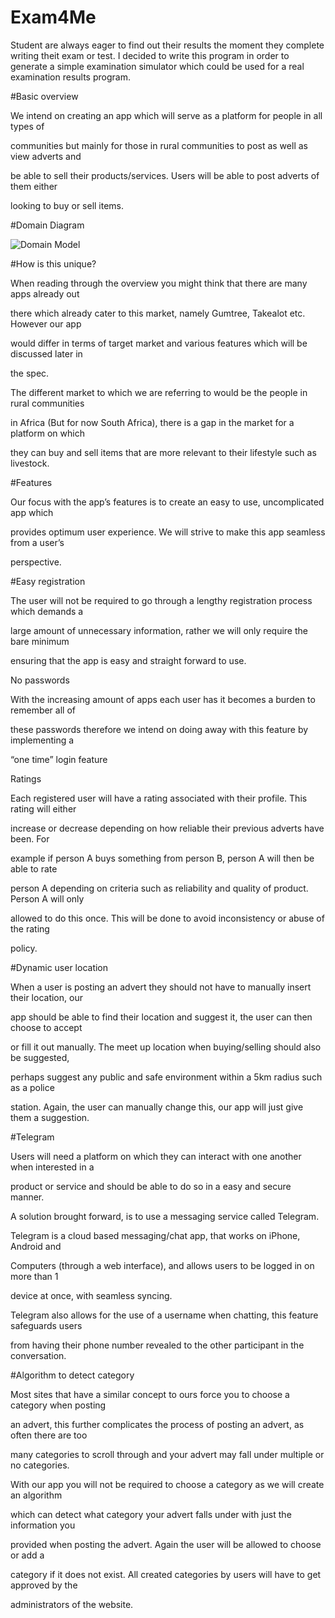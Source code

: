 # Exam4Me

Student are always eager to find out their results the moment they complete writing theit exam or test. I decided to write this program in order to generate a simple examination simulator which could be used for a real examination results program.

#Basic overview

We intend on creating an app which will serve as a platform for people in all types of

communities but mainly for those in rural communities to post as well as view adverts and

be able to sell their products/services. Users will be able to post adverts of them either

looking to buy or sell items.

#Domain Diagram

![Domain Model](/ERD.png)

#How is this unique?

When reading through the overview you might think that there are many apps already out

there which already cater to this market, namely Gumtree, Takealot etc. However our app

would differ in terms of target market and various features which will be discussed later in

the spec.

The different market to which we are referring to would be the people in rural communities

in Africa (But for now South Africa), there is a gap in the market for a platform on which

they can buy and sell items that are more relevant to their lifestyle such as livestock.

#Features

Our focus with the app’s features is to create an easy to use, uncomplicated app which

provides optimum user experience. We will strive to make this app seamless from a user’s

perspective.

#Easy registration

The user will not be required to go through a lengthy registration process which demands a

large amount of unnecessary information, rather we will only require the bare minimum

ensuring that the app is easy and straight forward to use.

No passwords

With the increasing amount of apps each user has it becomes a burden to remember all of

these passwords therefore we intend on doing away with this feature by implementing a

“one time” login feature

Ratings

Each registered user will have a rating associated with their profile. This rating will either

increase or decrease depending on how reliable their previous adverts have been. For

example if person A buys something from person B, person A will then be able to rate

person A depending on criteria such as reliability and quality of product. Person A will only

allowed to do this once. This will be done to avoid inconsistency or abuse of the rating

policy.

#Dynamic user location

When a user is posting an advert they should not have to manually insert their location, our

app should be able to find their location and suggest it, the user can then choose to accept

or fill it out manually. The meet up location when buying/selling should also be suggested,

perhaps suggest any public and safe environment within a 5km radius such as a police

station. Again, the user can manually change this, our app will just give them a suggestion.

#Telegram

Users will need a platform on which they can interact with one another when interested in a

product or service and should be able to do so in a easy and secure manner.

A solution brought forward, is to use a messaging service called Telegram.

Telegram is a cloud based messaging/chat app, that works on iPhone, Android and

Computers (through a web interface), and allows users to be logged in on more than 1

device at once, with seamless syncing.

Telegram also allows for the use of a username when chatting, this feature safeguards users

from having their phone number revealed to the other participant in the conversation.

#Algorithm to detect category

Most sites that have a similar concept to ours force you to choose a category when posting

an advert, this further complicates the process of posting an advert, as often there are too

many categories to scroll through and your advert may fall under multiple or no categories.

With our app you will not be required to choose a category as we will create an algorithm

which can detect what category your advert falls under with just the information you

provided when posting the advert. Again the user will be allowed to choose or add a

category if it does not exist. All created categories by users will have to get approved by the

administrators of the website.
